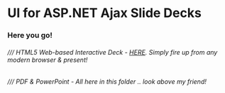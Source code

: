 UI for ASP.NET Ajax Slide Decks
==========


### Here you go!  


###### /// HTML5 Web-based Interactive Deck - [HERE](http://slides.com/telerikdevrel/uiforaspnetajax#/). Simply fire up from any modern browser & present!

###### /// PDF & PowerPoint - All here in this folder .. look above my friend!

